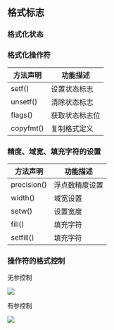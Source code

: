 ## 格式标志

### 格式化状态

### 格式化操作符

| 方法声明      | 功能描述    |
| --------- | ------- |
| setf()    | 设置状态标志  |
| unsetf()  | 清除状态标志  |
| flags()   | 获取状态标志位 |
| copyfmt() | 复制格式定义  |

### 精度、域宽、填充字符的设置

| 方法声明        | 功能描述    |
| ----------- | ------- |
| precision() | 浮点数精度设置 |
| width()     | 域宽设置    |
| setw()      | 设置宽度    |
| fill()      | 填充字符    |
| setfill()   | 填充字符    |

### 操作符的格式控制

无参控制

![](images/1499438286624.png)

有参控制

![](images/1499438326523.png)